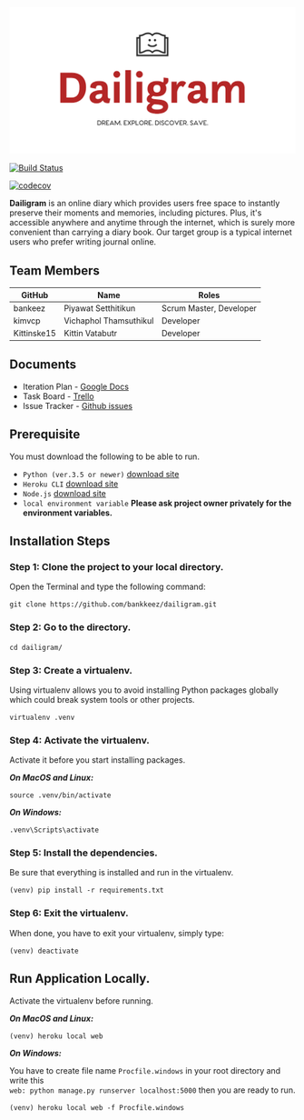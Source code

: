 ![Alt text](diary/static/pictures/logo.png)

[![Build Status](https://travis-ci.com/bankkeez/dailigram.svg?branch=master)](https://travis-ci.com/bankkeez/dailigram)

[![codecov](https://codecov.io/gh/bankkeez/dailigram/branch/master/graph/badge.svg)](https://codecov.io/gh/bankkeez/dailigram)

**Dailigram** is an online diary which provides users free space to instantly preserve their moments and memories, including pictures. Plus, it's accessible anywhere and anytime through the internet, which is surely more convenient than carrying a diary book.
Our target group is a typical internet users who prefer writing journal online. 

## Team Members

GitHub       |           Name           |               Roles
-------------|--------------------------|-------------------------------------
bankeez      |   Piyawat Setthitikun    |       Scrum Master, Developer
kimvcp       |   Vichaphol Thamsuthikul |              Developer
Kittinske15  |   Kittin Vatabutr        |              Developer

## Documents

- Iteration Plan - [Google Docs](https://docs.google.com/document/d/1y1627RIie1AMI3jERJbZHnNt9rR0pr2baXCQTu89Q1I/edit?usp=sharing)
- Task Board - [Trello](https://trello.com/b/F2yv7lWS/dailigram-project)  
- Issue Tracker - [Github issues](https://github.com/bankkeez/dailigram/issues)

## Prerequisite

You must download the following to be able to run.

- `Python (ver.3.5 or newer)` [download site](https://www.python.org/downloads/)
- `Heroku CLI` [download site](https://devcenter.heroku.com/articles/heroku-cli)
- `Node.js` [download site](https://nodejs.org/en/download/package-manager/)
- `local environment variable` **Please ask project owner privately for the environment variables.**

## Installation Steps

### Step 1: Clone the project to your local directory.

Open the Terminal and type the following command:

    git clone https://github.com/bankkeez/dailigram.git

### Step 2: Go to the directory.

    cd dailigram/

### Step 3: Create a virtualenv.

Using virtualenv allows you to avoid installing Python packages globally which could break system tools or other projects.

    virtualenv .venv

### Step 4: Activate the virtualenv.

Activate it before you start installing packages.

***On MacOS and Linux:***

    source .venv/bin/activate

***On Windows:***

    .venv\Scripts\activate

### Step 5: Install the dependencies.

Be sure that everything is installed and run in the virtualenv.

    (venv) pip install -r requirements.txt

### Step 6: Exit the virtualenv.

When done, you have to exit your virtualenv, simply type:

    (venv) deactivate

## Run Application Locally.

Activate the virtualenv before running.

***On MacOS and Linux:***

    (venv) heroku local web

***On Windows:***

You have to create file name `Procfile.windows` in your root directory and write this  
`web: python manage.py runserver localhost:5000` then you are ready to run.
    
    (venv) heroku local web -f Procfile.windows


